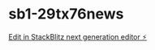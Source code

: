 # sb1-29tx76news

[Edit in StackBlitz next generation editor ⚡️](https://stackblitz.com/~/github.com/jasonxmert/sb1-29tx76news)